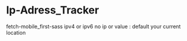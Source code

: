 # Ip-Adress_Tracker
fetch-mobile_first-sass
ipv4 or ipv6
no ip or value : default your current location
